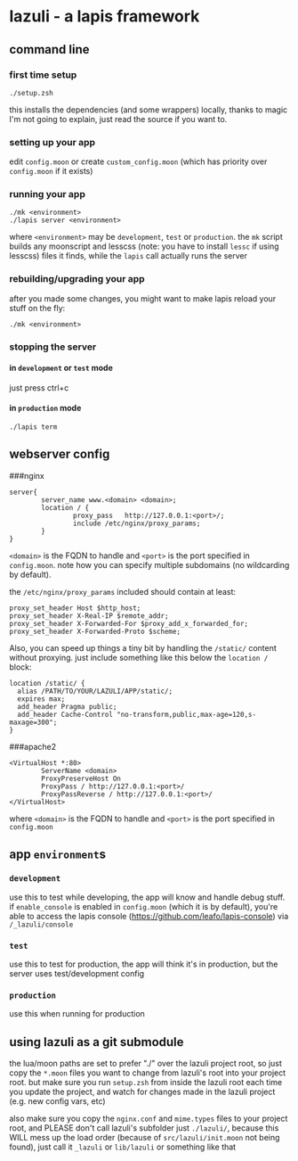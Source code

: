 # lazuli - a lapis framework
## command line
### first time setup

    ./setup.zsh

this installs the dependencies (and some wrappers) locally, thanks to magic I'm not going to explain, just read the source if you want to.

### setting up your app

edit `config.moon` or create `custom_config.moon` (which has priority over `config.moon` if it exists)

### running your app

    ./mk <environment>
    ./lapis server <environment>

where `<environment>` may be `development`, `test` or `production`.
the `mk` script builds any moonscript and lesscss (note: you have to install `lessc` if using lesscss) files it finds, while the `lapis` call actually runs the server

### rebuilding/upgrading your app

after you made some changes, you might want to make lapis reload your stuff on the fly:

    ./mk <environment>

### stopping the server

#### in `development` or `test` mode

just press ctrl+c

#### in `production` mode

    ./lapis term

## webserver config
###nginx

    server{
            server_name www.<domain> <domain>;
            location / {
                    proxy_pass   http://127.0.0.1:<port>/;
                    include /etc/nginx/proxy_params;
            }
    }

`<domain>` is the FQDN to handle and `<port>` is the port specified in `config.moon`.
note how you can specify multiple subdomains (no wildcarding by default).

the `/etc/nginx/proxy_params` included should contain at least:

    proxy_set_header Host $http_host;
    proxy_set_header X-Real-IP $remote_addr;
    proxy_set_header X-Forwarded-For $proxy_add_x_forwarded_for;
    proxy_set_header X-Forwarded-Proto $scheme;

Also, you can speed up things a tiny bit by handling the `/static/` content without proxying. just include something like this below the `location /` block:

    location /static/ {
      alias /PATH/TO/YOUR/LAZULI/APP/static/;
      expires max;
      add_header Pragma public;
      add_header Cache-Control "no-transform,public,max-age=120,s-maxage=300";
    }


###apache2

    <VirtualHost *:80>
            ServerName <domain>
            ProxyPreserveHost On
            ProxyPass / http://127.0.0.1:<port>/
            ProxyPassReverse / http://127.0.0.1:<port>/
    </VirtualHost>

where `<domain>` is the FQDN to handle and `<port>` is the port specified in `config.moon`


## app `environment`s
### `development`

use this to test while developing, the app will know and handle debug stuff.
if `enable_console` is enabled in `config.moon` (which it is by default), you're able to access the lapis console (https://github.com/leafo/lapis-console) via `/_lazuli/console`

### `test`

use this to test for production, the app will think it's in production, but the server uses test/development config

### `production`

use this when running for production

## using lazuli as a git submodule

the lua/moon paths are set to prefer "./" over the lazuli project root, so just copy the `*.moon` files you want to change from lazuli's root into your project root.
but make sure you run `setup.zsh` from inside the lazuli root each time you update the project, and watch for changes made in the lazuli project (e.g. new config vars, etc)

also make sure you copy the `nginx.conf` and `mime.types` files to your project root, and PLEASE don't call lazuli's subfolder just `./lazuli/`, because this WILL mess up the load order (because of `src/lazuli/init.moon` not being found), just call it `_lazuli` or `lib/lazuli` or something like that
